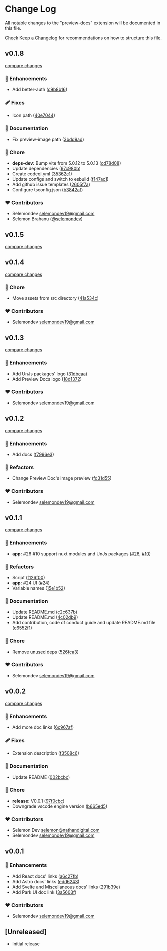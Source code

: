 # Change Log

All notable changes to the "preview-docs" extension will be documented in this file.

Check [Keep a Changelog](http://keepachangelog.com/) for recommendations on how to structure this file.

## v0.1.8

[compare changes](https://github.com/selemondev/vscode-preview-docs/compare/v0.1.5...v0.1.8)

### 🚀 Enhancements

- Add better-auth ([c9b8b16](https://github.com/selemondev/vscode-preview-docs/commit/c9b8b16))

### 🩹 Fixes

- Icon path ([40e7044](https://github.com/selemondev/vscode-preview-docs/commit/40e7044))

### 📖 Documentation

- Fix preview-image path ([3bdd9ad](https://github.com/selemondev/vscode-preview-docs/commit/3bdd9ad))

### 🏡 Chore

- **deps-dev:** Bump vite from 5.0.12 to 5.0.13 ([cd78d08](https://github.com/selemondev/vscode-preview-docs/commit/cd78d08))
- Update dependencies ([97c980b](https://github.com/selemondev/vscode-preview-docs/commit/97c980b))
- Create codeql.yml ([35362c1](https://github.com/selemondev/vscode-preview-docs/commit/35362c1))
- Update configs and switch to esbuild ([f147ac1](https://github.com/selemondev/vscode-preview-docs/commit/f147ac1))
- Add github issue templates ([2605f7a](https://github.com/selemondev/vscode-preview-docs/commit/2605f7a))
- Configure tsconfig.json ([b3842af](https://github.com/selemondev/vscode-preview-docs/commit/b3842af))

### ❤️ Contributors

- Selemondev <selemondev19@gmail.com>
- Selemon Brahanu ([@selemondev](https://github.com/selemondev))

## v0.1.5

[compare changes](https://github.com/selemondev/vscode-preview-docs/compare/v0.1.4...v0.1.5)

## v0.1.4

[compare changes](https://github.com/selemondev/vscode-preview-docs/compare/v0.1.3...v0.1.4)

### 🏡 Chore

- Move assets from src directory ([41a534c](https://github.com/selemondev/vscode-preview-docs/commit/41a534c))

### ❤️ Contributors

- Selemondev <selemondev19@gmail.com>

## v0.1.3

[compare changes](https://github.com/selemondev/vscode-preview-docs/compare/v0.1.2...v0.1.3)

### 🚀 Enhancements

- Add UnJs packages' logo ([31dbcaa](https://github.com/selemondev/vscode-preview-docs/commit/31dbcaa))
- Add Preview Docs logo ([18d1372](https://github.com/selemondev/vscode-preview-docs/commit/18d1372))

### ❤️ Contributors

- Selemondev <selemondev19@gmail.com>

## v0.1.2

[compare changes](https://github.com/selemondev/vscode-preview-docs/compare/v0.1.1...v0.1.2)

### 🚀 Enhancements

- Add docs ([f7996e3](https://github.com/selemondev/vscode-preview-docs/commit/f7996e3))

### 💅 Refactors

- Change Preview Doc's image preview ([fd31d55](https://github.com/selemondev/vscode-preview-docs/commit/fd31d55))

### ❤️ Contributors

- Selemondev <selemondev19@gmail.com>

## v0.1.1

[compare changes](https://github.com/selemondev/vscode-preview-docs/compare/v0.1.0...v0.1.1)

### 🚀 Enhancements

- **app:** #26 #10 support nuxt modules and UnJs packages ([#26](https://github.com/selemondev/vscode-preview-docs/issues/26), [#10](https://github.com/selemondev/vscode-preview-docs/issues/10))

### 💅 Refactors

- Script ([f126f00](https://github.com/selemondev/vscode-preview-docs/commit/f126f00))
- **app:** #24 UI ([#24](https://github.com/selemondev/vscode-preview-docs/issues/24))
- Variable names ([15e1b52](https://github.com/selemondev/vscode-preview-docs/commit/15e1b52))

### 📖 Documentation

- Update README.md ([c2c637b](https://github.com/selemondev/vscode-preview-docs/commit/c2c637b))
- Update README.md ([4c02db9](https://github.com/selemondev/vscode-preview-docs/commit/4c02db9))
- Add contribution, code of conduct guide and update README.md file ([c6552f1](https://github.com/selemondev/vscode-preview-docs/commit/c6552f1))

### 🏡 Chore

- Remove unused deps ([526fca3](https://github.com/selemondev/vscode-preview-docs/commit/526fca3))

### ❤️ Contributors

- Selemondev <selemondev19@gmail.com>

## v0.0.2

[compare changes](https://github.com/selemondev/vscode-preview-docs/compare/v0.0.1...v0.0.2)

### 🚀 Enhancements

- Add more doc links ([6c967af](https://github.com/selemondev/vscode-preview-docs/commit/6c967af))

### 🩹 Fixes

- Extension description ([f3508c6](https://github.com/selemondev/vscode-preview-docs/commit/f3508c6))

### 📖 Documentation

- Update README ([002bcbc](https://github.com/selemondev/vscode-preview-docs/commit/002bcbc))

### 🏡 Chore

- **release:** V0.0.1 ([97f0cbc](https://github.com/selemondev/vscode-preview-docs/commit/97f0cbc))
- Downgrade vscode engine version ([b665ed5](https://github.com/selemondev/vscode-preview-docs/commit/b665ed5))

### ❤️ Contributors

- Selemon Dev <selemon@nathandigital.com>
- Selemondev <selemondev19@gmail.com>

## v0.0.1


### 🚀 Enhancements

- Add React docs' links ([a6c27fb](https://github.com/selemondev/vscode-preview-docs/commit/a6c27fb))
- Add Astro docs' links ([edd6243](https://github.com/selemondev/vscode-preview-docs/commit/edd6243))
- Add Svelte and Miscellaneous docs' links ([291b39e](https://github.com/selemondev/vscode-preview-docs/commit/291b39e))
- Add Park UI doc link ([3a5603f](https://github.com/selemondev/vscode-preview-docs/commit/3a5603f))

### ❤️ Contributors

- Selemondev <selemondev19@gmail.com>

## [Unreleased]

- Initial release